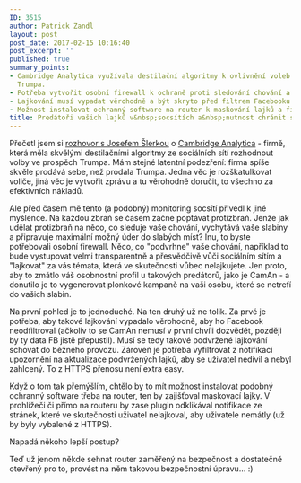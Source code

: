 ```yaml
---
ID: 3515
author: Patrick Zandl
layout: post
post_date: 2017-02-15 10:16:40
post_excerpt: ''
published: true
summary_points:
- Cambridge Analytica využívala destilační algoritmy k ovlivnění voleb ve prospěch
  Trumpa.
- Potřeba vytvořit osobní firewall k ochraně proti sledování chování a vytváření profilů.
- Lajkování musí vypadat věrohodně a být skryto před filtrem Facebooku.
- Možnost instalovat ochranný software na router k maskování lajků a filtrování notifikací.
title: Predátoři vašich lajků v&nbsp;socsítích a&nbsp;nutnost chránit se před nimi
---
```


Přečetl jsem si <a href="https://zpravy.aktualne.cz/zahranici/zadny-zabijak-voleb-neexistuje-je-to-jen-sikovna-reklama-jed/r~0dc71f94f20111e69d89002590604f2e/">rozhovor s Josefem Šlerkou</a> o <a href="https://cambridgeanalytica.org">Cambridge Analytica</a> - firmě, která měla skvělými destilačními algoritmy ze sociálních sítí rozhodnout volby ve prospěch Trumpa. Mám stejné latentní podezření: firma spíše skvěle prodává sebe, než prodala Trumpa. Jedna věc je rozškatulkovat voliče, jiná věc je vytvořit zprávu a tu věrohodně doručit, to všechno za efektivních nákladů.

Ale před časem mě tento (a podobný) monitoring socsítí přivedl k jiné myšlence. Na každou zbraň se časem začne poptávat protizbraň. Jenže jak udělat protizbraň na něco, co sleduje vaše chování, vychytává vaše slabiny a připravuje maximální možný úder do slabých míst? Inu, to byste potřebovali osobní firewall. Něco, co "podvrhne" vaše chování, například to bude vystupovat velmi transparentně a přesvědčivě vůči sociálním sítím a "lajkovat" za vás témata, která ve skutečnosti vůbec nelajkujete. Jen proto, aby to zmátlo váš osobnostní profil u takových predátorů, jako je CamAn - a donutilo je to vygenerovat plonkové kampaně na vaši osobu, které se netrefí do vašich slabin.

Na první pohled je to jednoduché. Na ten druhý už ne tolik. Za prvé je potřeba, aby takové lajkování vypadalo věrohodně, aby ho Facebook neodfiltroval (ačkoliv to se CamAn nemusí v první chvíli dozvědět, později by ty data FB jistě přepustil). Musí se tedy takové podvržené lajkování schovat do běžného provozu. Zároveň je potřeba vyfiltrovat z notifikací upozornění na aktualizace podvržených lajků, aby se uživatel nedivil a nebyl zahlcený. To z HTTPS přenosu není extra easy.

Když o tom tak přemýšlím, chtělo by to mít možnost instalovat podobný ochranný software třeba na router, ten by zajišťoval maskovací lajky. V prohlížeči či přímo na routeru by zase plugin odklikával notifikace ze stránek, které ve skutečnosti uživatel nelajkoval, aby uživatele nemátly (už by byly vybalené z HTTPS).

Napadá někoho lepší postup?

Teď už jenom někde sehnat router zaměřený na bezpečnost a dostatečně otevřený pro to, provést na něm takovou bezpečnostní úpravu... :)
